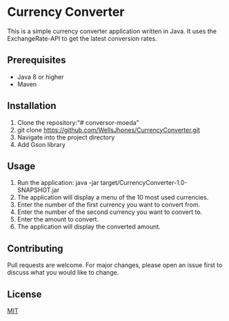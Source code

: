 # Currency Converter

This is a simple currency converter application written in Java. It uses the ExchangeRate-API to get the latest conversion rates.

## Prerequisites

- Java 8 or higher
- Maven

## Installation

1. Clone the repository:"# conversor-moeda" 
2. git clone https://github.com/WellsJhones/CurrencyConverter.git
3. Navigate into the project directory
4. Add Gson library
  
## Usage

1. Run the application:
   java -jar target/CurrencyConverter-1.0-SNAPSHOT.jar
2. The application will display a menu of the 10 most used currencies.
3. Enter the number of the first currency you want to convert from.
4. Enter the number of the second currency you want to convert to.
5. Enter the amount to convert.
6. The application will display the converted amount.

## Contributing

Pull requests are welcome. For major changes, please open an issue first to discuss what you would like to change.

## License

[MIT](https://choosealicense.com/licenses/mit/)